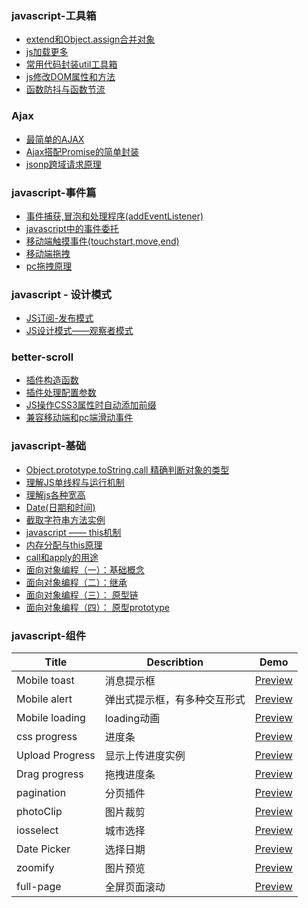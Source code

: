### javascript-工具箱
- [extend和Object.assign合并对象](./Marklist/list-1/extend和Object.assign合并对象.md) 
- [js加载更多](./Marklist/list-1/js分页.md)    
- [常用代码封装util工具箱](./Marklist/list-1/assets/utils)
- [js修改DOM属性和方法](./Marklist/list-1/js修改DOM属性和方法.md)
- [函数防抖与函数节流](./Marklist/list-1/函数防抖与函数节流.md) 


### Ajax 
- [最简单的AJAX](./Marklist/list-1/最简单的AJAX.md)
- [Ajax搭配Promise的简单封装](./Marklist/list-1/Ajax搭配Promise的简单封装.md)
- [jsonp跨域请求原理](./Marklist/list-1/jsonp跨域请求原理.md)   


### javascript-事件篇
- [事件捕获,冒泡和处理程序(addEventListener)](./Marklist/list-1/事件捕获,冒泡和处理程序.md)
- [javascript中的事件委托](./Marklist/list-1/事件委托.md)
- [移动端触摸事件(touchstart,move,end)](./Marklist/list-1/移动端事件.md)
- [移动端拖拽](./Marklist/list-1/移动端拖拽.md)
- [pc拖拽原理](./Marklist/list-1/pc拖拽原理.md)

### javascript - 设计模式
- [JS订阅-发布模式](./Marklist/list-1/订阅发布模式.md)
- [JS设计模式——观察者模式](./Marklist/list-1/观察者模式.md)

### better-scroll
- [插件构造函数](./Marklist/list-3/插件构造函数.md)    
- [插件处理配置参数](./Marklist/list-3/插件处理配置参数.md)   
- [JS操作CSS3属性时自动添加前缀](./Marklist/list-3/JS操作CSS3属性时自动添加前缀.md)    
- [兼容移动端和pc端滑动事件](./Marklist/list-3/兼容移动端和pc端滑动事件.md)


### javascript-基础 
- [Object.prototype.toString.call 精确判断对象的类型](./Marklist/list-1/精确判断对象的类型.md)
- [理解JS单线程与运行机制](./Marklist/list-1/理解JS单线程与运行机制.md)
- [理解js各种宽高](./Marklist/list-1/理解js各种宽高.md)
- [Date(日期和时间)](./Marklist/list-1/Date日期对象.md)
- [截取字符串方法实例](./Marklist/list-1/字符串的操作.md) 
- [javascript —— this机制](./Marklist/list-1/This机制.md)
- [内存分配与this原理](./Marklist/list-1/js内存分配与this原理.md)
- [call和apply的用途](./Marklist/list-1/call和apply的用途.md) 
- [面向对象编程（一）：基础概念](./Marklist/list-1/js面向对象基础概念.md)  
- [面向对象编程（二）：继承](./Marklist/list-1/js面向对象继承.md)  
- [面向对象编程（三）： 原型链](./Marklist/list-1/原型链.md) 
- [面向对象编程（四）： 原型prototype](./Marklist/list-1/原型prototype)      



### javascript-组件
|Title                 |Describtion               |Demo                                                                                 |
|----------------------|--------------------------|-------------------------------------------------------------------------------------|
|Mobile toast          |消息提示框                   |[Preview](https://liangweibiao.github.io/v-mark/Marklist/NO.02/Marklist/list-2/dist/components/toast/index.html)     |
|Mobile alert          |弹出式提示框，有多种交互形式   |[Preview](https://liangweibiao.github.io/v-mark/Marklist/NO.02/Marklist/list-2/dist/components/alert/index.html)     |
|Mobile loading        |loading动画                  |[Preview](https://liangweibiao.github.io/v-mark/Marklist/NO.02/Marklist/list-2/dist/components/loading/index.html)     |
|css   progress        |进度条                     |[Preview](https://liangweibiao.github.io/v-mark/Marklist/NO.02/Marklist/list-2/dist/components/percent/)     |
|Upload Progress       |显示上传进度实例           |[Preview](https://liangweibiao.github.io/v-mark/Marklist/NO.02/Marklist/list-2/dist/components/upload-progress)     |
|Drag   progress       |拖拽进度条                     |[Preview](https://liangweibiao.github.io/v-mark/Marklist/NO.02/Marklist/list-2/dist/components/drag-progress/)     |
|pagination            |分页插件                     |[Preview](https://liangweibiao.github.io/v-mark/Marklist/NO.02/Marklist/list-2/dist/components/pagination/)     |
|photoClip             |图片裁剪                     |[Preview](https://liangweibiao.github.io/v-mark/Marklist/NO.02/Marklist/list-2/dist/components/photo-clip/)     |
|iosselect             |城市选择                     |[Preview](https://github.com/zhoushengmufc/iosselect)     |
|Date   Picker         |选择日期                     |[Preview](https://liangweibiao.github.io/v-mark/Marklist/NO.02/Marklist/list-2/dist/components/datePicker)     |
|zoomify               |图片预览                     |[Preview](http://www.jq22.com/yanshi9102)     |
|full-page             |全屏页面滚动                     |[Preview](https://liangweibiao.github.io/v-mark/Marklist/NO.02/Marklist/list-2/dist/components/full-page/index.html)     |

 
